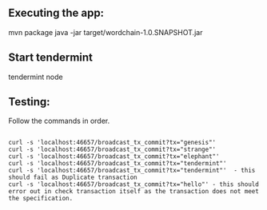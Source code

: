 ## Executing the app:
mvn package
java -jar target/wordchain-1.0.SNAPSHOT.jar

## Start tendermint
tendermint node

## Testing:

Follow the commands in order.

<pre>
<code>
curl -s 'localhost:46657/broadcast_tx_commit?tx="genesis"'
curl -s 'localhost:46657/broadcast_tx_commit?tx="strange"'
curl -s 'localhost:46657/broadcast_tx_commit?tx="elephant"'
curl -s 'localhost:46657/broadcast_tx_commit?tx="tendermint"'
curl -s 'localhost:46657/broadcast_tx_commit?tx="tendermint"'  - this should fail as Duplicate transaction
curl -s 'localhost:46657/broadcast_tx_commit?tx="hello"' - this should error out in check transaction itself as the transaction does not meet the specification.
</code>
</code>


